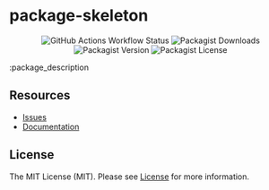 # package-skeleton

<div align="center">

![GitHub Actions Workflow Status](https://img.shields.io/github/actions/workflow/status/sxbrsky/php-package-skeleton/ci.yml)
![Packagist Downloads](https://img.shields.io/packagist/dt/sxbrsky/package-skeleton)
![Packagist Version](https://img.shields.io/packagist/v/sxbrsky/package-skeleton)
![Packagist License](https://img.shields.io/packagist/l/sxbrsky/package-skeleton)

</div>

:package_description

## Resources

- [Issues](https://github.com/sxbrsky/php-package-skeleton/issues/)
- [Documentation]()

## License

The MIT License (MIT). Please see [License](LICENSE) for more information.
